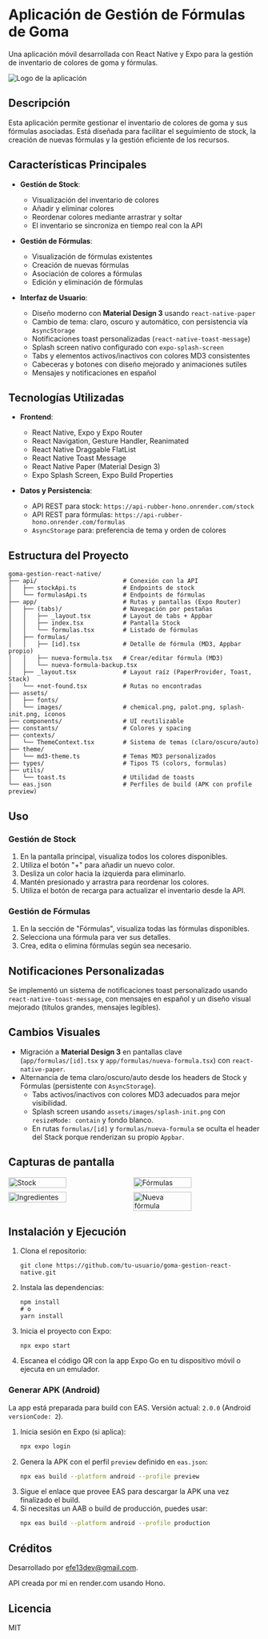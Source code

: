 # Aplicación de Gestión de Fórmulas de Goma

Una aplicación móvil desarrollada con React Native y Expo para la gestión de inventario de colores de goma y fórmulas.

![Logo de la aplicación](./assets/images/splash-init.png)

## Descripción

Esta aplicación permite gestionar el inventario de colores de goma y sus fórmulas asociadas. Está diseñada para facilitar el seguimiento de stock, la creación de nuevas fórmulas y la gestión eficiente de los recursos.

## Características Principales

- **Gestión de Stock**:
  - Visualización del inventario de colores
  - Añadir y eliminar colores
  - Reordenar colores mediante arrastrar y soltar
  - El inventario se sincroniza en tiempo real con la API

- **Gestión de Fórmulas**:
  - Visualización de fórmulas existentes
  - Creación de nuevas fórmulas
  - Asociación de colores a fórmulas
  - Edición y eliminación de fórmulas

- **Interfaz de Usuario**:
  - Diseño moderno con **Material Design 3** usando `react-native-paper`
  - Cambio de tema: claro, oscuro y automático, con persistencia vía `AsyncStorage`
  - Notificaciones toast personalizadas (`react-native-toast-message`)
  - Splash screen nativo configurado con `expo-splash-screen`
  - Tabs y elementos activos/inactivos con colores MD3 consistentes
  - Cabeceras y botones con diseño mejorado y animaciones sutiles
  - Mensajes y notificaciones en español

## Tecnologías Utilizadas

- **Frontend**:
  - React Native, Expo y Expo Router
  - React Navigation, Gesture Handler, Reanimated
  - React Native Draggable FlatList
  - React Native Toast Message
  - React Native Paper (Material Design 3)
  - Expo Splash Screen, Expo Build Properties

- **Datos y Persistencia**:
  - API REST para stock: `https://api-rubber-hono.onrender.com/stock`
  - API REST para fórmulas: `https://api-rubber-hono.onrender.com/formulas`
  - `AsyncStorage` para: preferencia de tema y orden de colores

## Estructura del Proyecto

```
goma-gestion-react-native/
├── api/                        # Conexión con la API
│   ├── stockApi.ts             # Endpoints de stock
│   └── formulasApi.ts          # Endpoints de fórmulas
├── app/                        # Rutas y pantallas (Expo Router)
│   ├── (tabs)/                 # Navegación por pestañas
│   │   ├── _layout.tsx         # Layout de tabs + Appbar
│   │   ├── index.tsx           # Pantalla Stock
│   │   └── formulas.tsx        # Listado de fórmulas
│   ├── formulas/
│   │   ├── [id].tsx            # Detalle de fórmula (MD3, Appbar propio)
│   │   ├── nueva-formula.tsx   # Crear/editar fórmula (MD3)
│   │   └── nueva-formula-backup.tsx
│   ├── _layout.tsx             # Layout raíz (PaperProvider, Toast, Stack)
│   └── +not-found.tsx          # Rutas no encontradas
├── assets/
│   ├── fonts/
│   └── images/                 # chemical.png, palot.png, splash-init.png, íconos
├── components/                 # UI reutilizable
├── constants/                  # Colores y spacing
├── contexts/
│   └── ThemeContext.tsx        # Sistema de temas (claro/oscuro/auto)
├── theme/
│   └── md3-theme.ts            # Temas MD3 personalizados
├── types/                      # Tipos TS (colors, formulas)
├── utils/
│   └── toast.ts                # Utilidad de toasts
└── eas.json                    # Perfiles de build (APK con profile preview)
```

## Uso

### Gestión de Stock

1. En la pantalla principal, visualiza todos los colores disponibles.
2. Utiliza el botón "+" para añadir un nuevo color.
3. Desliza un color hacia la izquierda para eliminarlo.
4. Mantén presionado y arrastra para reordenar los colores.
5. Utiliza el botón de recarga para actualizar el inventario desde la API.

### Gestión de Fórmulas

1. En la sección de "Fórmulas", visualiza todas las fórmulas disponibles.
2. Selecciona una fórmula para ver sus detalles.
3. Crea, edita o elimina fórmulas según sea necesario.

## Notificaciones Personalizadas

Se implementó un sistema de notificaciones toast personalizado usando `react-native-toast-message`, con mensajes en español y un diseño visual mejorado (títulos grandes, mensajes legibles).

## Cambios Visuales

- Migración a **Material Design 3** en pantallas clave (`app/formulas/[id].tsx` y `app/formulas/nueva-formula.tsx`) con `react-native-paper`.
- Alternancia de tema claro/oscuro/auto desde los headers de Stock y Fórmulas (persistente con `AsyncStorage`).
  - Tabs activos/inactivos con colores MD3 adecuados para mejor visibilidad.
  - Splash screen usando `assets/images/splash-init.png` con `resizeMode: contain` y fondo blanco.
  - En rutas `formulas/[id]` y `formulas/nueva-formula` se oculta el header del Stack porque renderizan su propio `Appbar`.

## Capturas de pantalla
<div style="display: flex; flex-wrap: wrap; gap: 8px;">
  <img src="./assets/images/screenshoot_stock.png" alt="Stock" width="48%" />
  <img src="./assets/images/screenshoot_forms.png" alt="Fórmulas" width="48%" />
  <img src="./assets/images/screenshoot_ingredients.png" alt="Ingredientes" width="48%" />
  <img src="./assets/images/screenshoot_newform.png" alt="Nueva fórmula" width="48%" />
</div>

## Instalación y Ejecución

1. Clona el repositorio:
   ```
   git clone https://github.com/tu-usuario/goma-gestion-react-native.git
   ```
2. Instala las dependencias:
   ```
   npm install
   # o
   yarn install
   ```
3. Inicia el proyecto con Expo:
   ```
   npx expo start
   ```
4. Escanea el código QR con la app Expo Go en tu dispositivo móvil o ejecuta en un emulador.

### Generar APK (Android)

La app está preparada para build con EAS. Versión actual: `2.0.0` (Android `versionCode: 2`).

1. Inicia sesión en Expo (si aplica):
   ```bash
   npx expo login
   ```
2. Genera la APK con el perfil `preview` definido en `eas.json`:
   ```bash
   npx eas build --platform android --profile preview
   ```
3. Sigue el enlace que provee EAS para descargar la APK una vez finalizado el build.
4. Si necesitas un AAB o build de producción, puedes usar:
   ```bash
   npx eas build --platform android --profile production
   ```

## Créditos

Desarrollado por efe13dev@gmail.com.

API creada por mí en render.com usando Hono.

## Licencia

MIT

